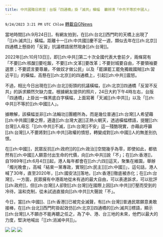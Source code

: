 ```yaml
---
title: 中共國殤日將至｜台版「四通橋」掛「滅共」橫幅  籲辨清「中共不等於中國人」
---
```

`9/24/2023 3:21 PM UTC Chloe` [轉載自GNews](https://gnews.org/articles/1734475)


  
當地時間[[zh:9月24日]]，有網友拍到，在[[zh:台北]]西門町的天橋上出現了「[[zh:滅共]]」橫幅。距離十一[[zh:中共國]]慶不足一週，類似去年在[[zh:北京]]四通橋上懸掛的「反習」抗議標語居然現身[[zh:台灣]]。

2022年[[zh:10月13日]]，即[[zh:中共]]第二十次全國代表大會前夕，兩條寫有「不要[[zh:核酸]]要吃飯，不要[[zh:文革]]要改革；不要封城要自由，不要領袖要選票；不要謊言要尊嚴，不做奴才做公民」以及「罷課罷工罷免獨裁國賊[[zh:習近平]]」的橫幅，高懸在[[zh:北京]]的四通橋上，引起[[zh:中共]]震怒。

  

不過，相比今日出現在[[zh:台北]]街頭的抗議橫幅，[[zh:北京]]四通橋「反習不反共」的訴求顯然欠缺力度。根據網友提供的照片，24日大約下午4時左右，台版「四通橋」上掛出一條黑底白字橫幅，上面寫著「天滅[[zh:中共]]」以及「[[zh:中共]]不等於[[zh:中國]]人」。

  

據瞭解，該橫幅並非[[zh:法輪功]]團體所為，而是幾位普通[[zh:台灣]]人希望藉[[zh:中共國]]慶之際，適逢[[zh:台灣大選]]正熱火朝天，透過橫幅標語，提醒[[zh:台灣]]人毋忘「[[zh:中共]]不滅，[[zh:台灣]]不安」這一殘酷現實，亦藉此呼籲[[zh:台灣]]人不要將對[[zh:中共]]政權的憤怒，轉變成對[[zh:中國]]人的無差別仇恨。

  

在[[zh:中國]]，民眾反抗[[zh:政府]]的[[zh:政治]]空間幾乎為零，即使如此，都依然有[[zh:中國]]人願意付出生命的代價，向[[zh:中共]]說「不」；在[[zh:香港]]，自1989年[[zh:6月4日]]起，港人每年都會在[[zh:六四]]這天，聚集在維園，舉辦「燭光晚會」，高喊「結束一黨專政，實現[[zh:民主]][[zh:中國]]」，這句話，港人喊了30年，直至2020年，[[zh:國安法]]落地，[[zh:香港]]徹底被赤化；在[[zh:台灣]]，一方面，民眾擁有中港兩地從未有過的最大自由，可以表達訴求，可以批評[[zh:政府]]，但[[zh:台灣]]人卻對[[zh:台灣]]在國際上因[[zh:中共]]打壓而受到的冷待，溫和克制，從未試過直接向[[zh:中共]]大聲說「不」。

  

今日，當[[zh:中國]]、[[zh:香港]]已被完全滅聲，有[[zh:台灣]]普通民眾願意勇敢接棒，在[[zh:台北]]西門町掛起效仿[[zh:北京]]四通橋的[[zh:滅共]]標語，顯示[[zh:台灣]]人不願亦不能再聽之任之，為了中、港、台三地的未來，他們以最大的力度，堅決地喊出「[[zh:消滅中共]]」。




![](ipfs://QmbaABe1LYYWB9zjtQPVBstWJhutfmZCvDc9BCsfBCy3Ge?.png)
![](ipfs://QmdGmvifc7DdaTZaBrQcTP48RpQD448S6AVHNgiHQmshNZ?.png)
![](ipfs://QmYv1vao9UwUsbyEVPD3Sa3DLzmh5qBu662rH2R34GsBa8?.png)

